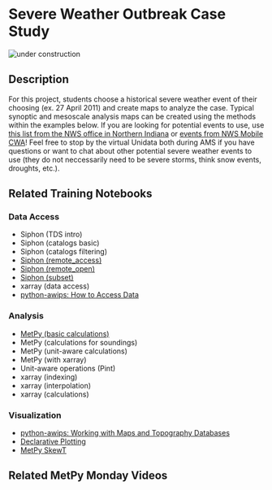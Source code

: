 Severe Weather Outbreak Case Study
==================================

![under construction](https://images2.minutemediacdn.com/image/upload/c_fit,f_auto,fl_lossy,q_auto,w_728/v1555999902/shape/mentalfloss/under_construction1_0.gif?itok=Pn9g_wu6)

## Description

For this project, students choose a historical severe weather event of their choosing (ex. 27 April 2011) and create maps to analyze the case. Typical synoptic and mesoscale analysis maps can be created using the methods within the examples below. If you are looking for potential events to use, use [this list from the NWS office in Northern Indiana](https://www.weather.gov/iwx/decade_weather_2010_2019) or [events from NWS Mobile CWA](https://www.weather.gov/mob/events)! Feel free to stop by the virtual Unidata both during AMS if you have questions or want to chat about other potential severe weather events to use (they do not neccessarily need to be severe storms, think snow events, droughts, etc.).

## Related Training Notebooks

### Data Access
* Siphon (TDS intro)
* Siphon (catalogs basic)
* Siphon (catalogs filtering)
* [Siphon (remote_access)](https://nbviewer.jupyter.org/github/Unidata/pyaos-ams-2021/blob/master/notebooks/dataAccess/siphon-RemoteAccess.ipynb)
* [Siphon (remote_open)](https://nbviewer.jupyter.org/github/Unidata/pyaos-ams-2021/blob/master/notebooks/dataAccess/siphon-RemoteOpen.ipynb)
* [Siphon (subset)](https://nbviewer.jupyter.org/github/Unidata/pyaos-ams-2021/blob/master/notebooks/dataAccess/siphon-Subset.ipynb)
* xarray (data access)
* [python-awips: How to Access Data](https://nbviewer.jupyter.org/github/Unidata/pyaos-ams-2021/blob/master/notebooks/dataAccess/python-awips-HowToAccessData.ipynb)

### Analysis
* [MetPy (basic calculations)](https://nbviewer.jupyter.org/github/Unidata/pyaos-ams-2021/blob/master/notebooks/analysis/metpy_basics.ipynb)
* MetPy (calculations for soundings)
* MetPy (unit-aware calculations)
* MetPy (with xarray)
* Unit-aware operations (Pint)
* xarray (indexing)
* xarray (interpolation)
* xarray (calculations)

### Visualization
* [python-awips: Working with Maps and Topography Databases](https://nbviewer.jupyter.org/github/Unidata/pyaos-ams-2021/blob/master/notebooks/visualization/python-awips-WorkingWithMapsTopoDatabases.ipynb)
* [Declarative Plotting](https://nbviewer.jupyter.org/github/Unidata/pyaos-ams-2021/blob/master/notebooks/visualization/Declarative-Example.ipynb)
* [MetPy SkewT](https://nbviewer.jupyter.org/github/Unidata/pyaos-ams-2021/blob/master/notebooks/visualization/MetPy-SkewT.ipynb)

## Related MetPy Monday Videos
